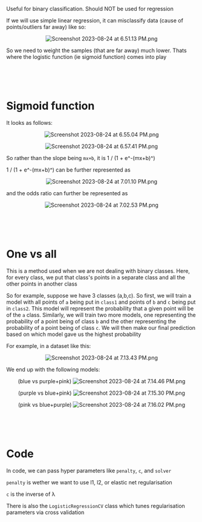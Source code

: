 Useful for binary classification. Should NOT be used for regression

If we will use simple linear regression, it can misclassify data (cause of points/outliers far away) like so:

<center>

![Screenshot 2023-08-24 at 6.51.13 PM.png](../../_resources/Screenshot%202023-08-24%20at%206.51.13%20PM.png)</center>

So we need to weight the samples (that are far away) much lower. Thats where the logistic function (ie sigmoid function) comes into play



<br><br><br>



# Sigmoid function

It looks as follows:

<center>

![Screenshot 2023-08-24 at 6.55.04 PM.png](../../_resources/Screenshot%202023-08-24%20at%206.55.04%20PM.png)

![Screenshot 2023-08-24 at 6.57.41 PM.png](../../_resources/Screenshot%202023-08-24%20at%206.57.41%20PM.png)


</center>

So rather than the slope being `mx+b`, it is 1 / (1 + e^-(mx+b)^) 

1 / (1 + e^-(mx+b)^) can be further represented as

<center>

![Screenshot 2023-08-24 at 7.01.10 PM.png](../../_resources/Screenshot%202023-08-24%20at%207.01.10%20PM.png)</center>

and the odds ratio can further be represented as

<center>

![Screenshot 2023-08-24 at 7.02.53 PM.png](../../_resources/Screenshot%202023-08-24%20at%207.02.53%20PM.png)</center>



<br><br><br>



# One vs all

This is a method used when we are not dealing with binary classes. Here, for every class, we put that class's points in a separate class and all the other points in another class

So for example, suppose we have 3 classes (a,b,c). So first, we will train a model with all points of `a` being put in `class1` and points of `b` and `c` being put in `class2`. This model will represent the probability that a given point will be of the `a` class. Similarly, we will train two more models, one representing the probability of a point being of class `b` and the other representing the probability of a point being of class `c`. We will then make our final prediction based on which model gave us the highest probability

For example, in a dataset like this:

<center>

![Screenshot 2023-08-24 at 7.13.43 PM.png](../../_resources/Screenshot%202023-08-24%20at%207.13.43%20PM.png)</center>

We end up with the following models:

<center>

(blue vs purple+pink)
![Screenshot 2023-08-24 at 7.14.46 PM.png](../../_resources/Screenshot%202023-08-24%20at%207.14.46%20PM.png)

(purple vs blue+pink)
![Screenshot 2023-08-24 at 7.15.30 PM.png](../../_resources/Screenshot%202023-08-24%20at%207.15.30%20PM.png)

(pink vs blue+purple)
![Screenshot 2023-08-24 at 7.16.02 PM.png](../../_resources/Screenshot%202023-08-24%20at%207.16.02%20PM.png)

</center>



<br><br><br>



# Code

In code, we can pass hyper parameters like `penalty`, `c`, and `solver`

`penalty` is wether we want to use l1, l2, or elastic net regularisation

`c` is the inverse of λ

There is also the `LogisticRegressionCV` class which tunes regularisation parameters via cross validation
